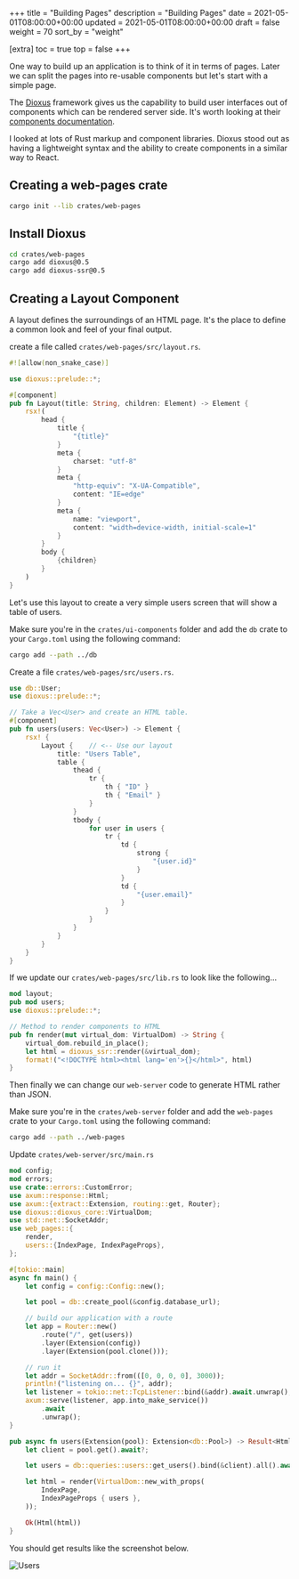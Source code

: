 +++
title = "Building Pages"
description = "Building Pages"
date = 2021-05-01T08:00:00+00:00
updated = 2021-05-01T08:00:00+00:00
draft = false
weight = 70
sort_by = "weight"


[extra]
toc = true
top = false
+++

One way to build up an application is to think of it in terms of pages. 
Later we can split the pages into re-usable components but let's start with a simple page.

The [Dioxus](https://dioxuslabs.com/) framework gives us the capability to build user interfaces out of components which can be rendered server side. It's worth looking at their [components documentation](https://dioxuslabs.com/guide/components/index.html).

I looked at lots of Rust markup and component libraries. Dioxus stood out as having a lightweight syntax and the ability to create components in a similar way to React.

## Creating a web-pages crate

```sh
cargo init --lib crates/web-pages
```

## Install Dioxus

```sh
cd crates/web-pages
cargo add dioxus@0.5
cargo add dioxus-ssr@0.5
```

## Creating a Layout Component

A layout defines the surroundings of an HTML page. It's the place to define a common look and feel of your final output. 

create a file called `crates/web-pages/src/layout.rs`.

```rust
#![allow(non_snake_case)]

use dioxus::prelude::*;

#[component]
pub fn Layout(title: String, children: Element) -> Element {
    rsx!(
        head {
            title {
                "{title}"
            }
            meta {
                charset: "utf-8"
            }
            meta {
                "http-equiv": "X-UA-Compatible",
                content: "IE=edge"
            }
            meta {
                name: "viewport",
                content: "width=device-width, initial-scale=1"
            }
        }
        body {
            {children}
        }
    )
}

```

Let's use this layout to create a very simple users screen that will show a table of users.

Make sure you're in the `crates/ui-components` folder and add the `db` crate to your `Cargo.toml` using the following command:

```sh
cargo add --path ../db
```

Create a file `crates/web-pages/src/users.rs`.

```rust
use db::User;
use dioxus::prelude::*;

// Take a Vec<User> and create an HTML table.
#[component]
pub fn users(users: Vec<User>) -> Element {
    rsx! {
        Layout {    // <-- Use our layout
            title: "Users Table",
            table {
                thead {
                    tr {
                        th { "ID" }
                        th { "Email" }
                    }
                }
                tbody {
                    for user in users {
                        tr {
                            td {
                                strong {
                                    "{user.id}"
                                }
                            }
                            td {
                                "{user.email}"
                            }
                        }
                    }
                }
            }
        }
    }
}
```

If we update our `crates/web-pages/src/lib.rs` to look like the following...

```rust
mod layout;
pub mod users;
use dioxus::prelude::*;

// Method to render components to HTML
pub fn render(mut virtual_dom: VirtualDom) -> String {
    virtual_dom.rebuild_in_place();
    let html = dioxus_ssr::render(&virtual_dom);
    format!("<!DOCTYPE html><html lang='en'>{}</html>", html)
}

```

Then finally we can change our `web-server` code to generate HTML rather than JSON.

Make sure you're in the `crates/web-server` folder and add the `web-pages` crate to your `Cargo.toml` using the following command:

```sh
cargo add --path ../web-pages
```

Update `crates/web-server/src/main.rs`

```rust
mod config;
mod errors;
use crate::errors::CustomError;
use axum::response::Html;
use axum::{extract::Extension, routing::get, Router};
use dioxus::dioxus_core::VirtualDom;
use std::net::SocketAddr;
use web_pages::{
    render,
    users::{IndexPage, IndexPageProps},
};

#[tokio::main]
async fn main() {
    let config = config::Config::new();

    let pool = db::create_pool(&config.database_url);

    // build our application with a route
    let app = Router::new()
        .route("/", get(users))
        .layer(Extension(config))
        .layer(Extension(pool.clone()));

    // run it
    let addr = SocketAddr::from(([0, 0, 0, 0], 3000));
    println!("listening on... {}", addr);
    let listener = tokio::net::TcpListener::bind(&addr).await.unwrap();
    axum::serve(listener, app.into_make_service())
        .await
        .unwrap();
}

pub async fn users(Extension(pool): Extension<db::Pool>) -> Result<Html<String>, CustomError> {
    let client = pool.get().await?;

    let users = db::queries::users::get_users().bind(&client).all().await?;

    let html = render(VirtualDom::new_with_props(
        IndexPage,
        IndexPageProps { users },
    ));

    Ok(Html(html))
}

```

You should get results like the screenshot below.

![Users](/layout-screenshot.png)

